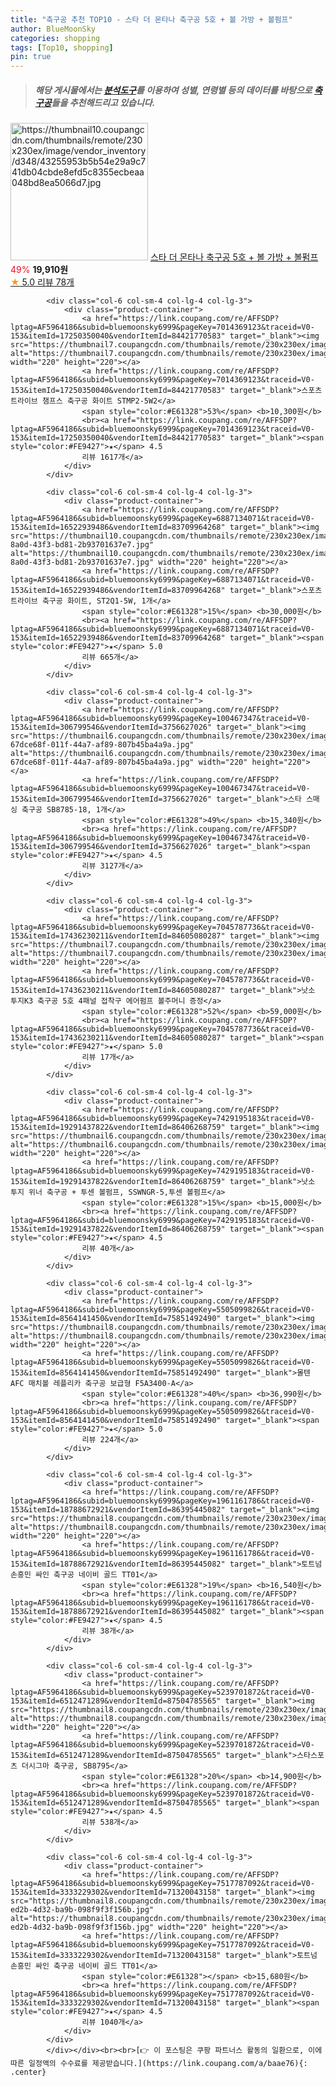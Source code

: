```yaml
---
title: "축구공 추천 TOP10 - 스타 더 몬타나 축구공 5호 + 볼 가방 + 볼펌프"
author: BlueMoonSky
categories: shopping
tags: [Top10, shopping]
pin: true
---
```


> ##### 해당 게시물에서는 [**분석도구**](https://itemscout.io/)를 이용하여 **성별**, **연령별** 등의 데이터를 바탕으로 [**축구공**](https://link.coupang.com/a/baae76)들을 추천해드리고 있습니다.
<div class="container"><div class="row">
            <div class="col-6 col-sm-4 col-lg-4 col-lg-3">
                <div class="product-container">
                    <a href="https://link.coupang.com/re/AFFSDP?lptag=AF5964186&subid=bluemoonsky6999&pageKey=6827953131&traceid=V0-153&itemId=16201136759&vendorItemId=83395771528" target="_blank"><img src="https://thumbnail10.coupangcdn.com/thumbnails/remote/230x230ex/image/vendor_inventory/d348/43255953b5b54e29a9c741db04cbde8efd5c8355ecbeaa048bd8ea5066d7.jpg" alt="https://thumbnail10.coupangcdn.com/thumbnails/remote/230x230ex/image/vendor_inventory/d348/43255953b5b54e29a9c741db04cbde8efd5c8355ecbeaa048bd8ea5066d7.jpg" width="220" height="220"></a>
                    <a href="https://link.coupang.com/re/AFFSDP?lptag=AF5964186&subid=bluemoonsky6999&pageKey=6827953131&traceid=V0-153&itemId=16201136759&vendorItemId=83395771528" target="_blank">스타 더 몬타나 축구공 5호 + 볼 가방 + 볼펌프</a>
                    <span style="color:#E61328">49%</span> <b>19,910원</b>
                    <br><a href="https://link.coupang.com/re/AFFSDP?lptag=AF5964186&subid=bluemoonsky6999&pageKey=6827953131&traceid=V0-153&itemId=16201136759&vendorItemId=83395771528" target="_blank"><span style="color:#FE9427">★</span> 5.0
                    리뷰 78개</a>
                </div>
            </div>
            
            <div class="col-6 col-sm-4 col-lg-4 col-lg-3">
                <div class="product-container">
                    <a href="https://link.coupang.com/re/AFFSDP?lptag=AF5964186&subid=bluemoonsky6999&pageKey=7014369123&traceid=V0-153&itemId=17250350040&vendorItemId=84421770583" target="_blank"><img src="https://thumbnail7.coupangcdn.com/thumbnails/remote/230x230ex/image/vendor_inventory/9afd/7c27623e37ad915aeeb866c813f59050801f36ca709069ead391b41a1f16.jpg" alt="https://thumbnail7.coupangcdn.com/thumbnails/remote/230x230ex/image/vendor_inventory/9afd/7c27623e37ad915aeeb866c813f59050801f36ca709069ead391b41a1f16.jpg" width="220" height="220"></a>
                    <a href="https://link.coupang.com/re/AFFSDP?lptag=AF5964186&subid=bluemoonsky6999&pageKey=7014369123&traceid=V0-153&itemId=17250350040&vendorItemId=84421770583" target="_blank">스포츠트라이브 챔프스 축구공 화이트 STMP2-5W2</a>
                    <span style="color:#E61328">53%</span> <b>10,300원</b>
                    <br><a href="https://link.coupang.com/re/AFFSDP?lptag=AF5964186&subid=bluemoonsky6999&pageKey=7014369123&traceid=V0-153&itemId=17250350040&vendorItemId=84421770583" target="_blank"><span style="color:#FE9427">★</span> 4.5
                    리뷰 1617개</a>
                </div>
            </div>
            
            <div class="col-6 col-sm-4 col-lg-4 col-lg-3">
                <div class="product-container">
                    <a href="https://link.coupang.com/re/AFFSDP?lptag=AF5964186&subid=bluemoonsky6999&pageKey=6887134071&traceid=V0-153&itemId=16522939486&vendorItemId=83709964268" target="_blank"><img src="https://thumbnail10.coupangcdn.com/thumbnails/remote/230x230ex/image/retail/images/2022/11/02/9/7/367cfcaf-8a0d-43f3-bd81-2b93701637e7.jpg" alt="https://thumbnail10.coupangcdn.com/thumbnails/remote/230x230ex/image/retail/images/2022/11/02/9/7/367cfcaf-8a0d-43f3-bd81-2b93701637e7.jpg" width="220" height="220"></a>
                    <a href="https://link.coupang.com/re/AFFSDP?lptag=AF5964186&subid=bluemoonsky6999&pageKey=6887134071&traceid=V0-153&itemId=16522939486&vendorItemId=83709964268" target="_blank">스포츠트라이브 축구공 화이트, ST2Q1-5W, 1개</a>
                    <span style="color:#E61328">15%</span> <b>30,000원</b>
                    <br><a href="https://link.coupang.com/re/AFFSDP?lptag=AF5964186&subid=bluemoonsky6999&pageKey=6887134071&traceid=V0-153&itemId=16522939486&vendorItemId=83709964268" target="_blank"><span style="color:#FE9427">★</span> 5.0
                    리뷰 665개</a>
                </div>
            </div>
            
            <div class="col-6 col-sm-4 col-lg-4 col-lg-3">
                <div class="product-container">
                    <a href="https://link.coupang.com/re/AFFSDP?lptag=AF5964186&subid=bluemoonsky6999&pageKey=100467347&traceid=V0-153&itemId=306799546&vendorItemId=3756627026" target="_blank"><img src="https://thumbnail6.coupangcdn.com/thumbnails/remote/230x230ex/image/retail/images/2976212656234925-67dce68f-011f-44a7-af89-807b45ba4a9a.jpg" alt="https://thumbnail6.coupangcdn.com/thumbnails/remote/230x230ex/image/retail/images/2976212656234925-67dce68f-011f-44a7-af89-807b45ba4a9a.jpg" width="220" height="220"></a>
                    <a href="https://link.coupang.com/re/AFFSDP?lptag=AF5964186&subid=bluemoonsky6999&pageKey=100467347&traceid=V0-153&itemId=306799546&vendorItemId=3756627026" target="_blank">스타 스매싱 축구공 SB8785-18, 1개</a>
                    <span style="color:#E61328">49%</span> <b>15,340원</b>
                    <br><a href="https://link.coupang.com/re/AFFSDP?lptag=AF5964186&subid=bluemoonsky6999&pageKey=100467347&traceid=V0-153&itemId=306799546&vendorItemId=3756627026" target="_blank"><span style="color:#FE9427">★</span> 4.5
                    리뷰 3127개</a>
                </div>
            </div>
            
            <div class="col-6 col-sm-4 col-lg-4 col-lg-3">
                <div class="product-container">
                    <a href="https://link.coupang.com/re/AFFSDP?lptag=AF5964186&subid=bluemoonsky6999&pageKey=7045787736&traceid=V0-153&itemId=17436230211&vendorItemId=84605080287" target="_blank"><img src="https://thumbnail7.coupangcdn.com/thumbnails/remote/230x230ex/image/vendor_inventory/c969/02bfa6bf708266952a393ae8b4cf4b59669eb1a72daf9c00ef0d44690e8b.jpg" alt="https://thumbnail7.coupangcdn.com/thumbnails/remote/230x230ex/image/vendor_inventory/c969/02bfa6bf708266952a393ae8b4cf4b59669eb1a72daf9c00ef0d44690e8b.jpg" width="220" height="220"></a>
                    <a href="https://link.coupang.com/re/AFFSDP?lptag=AF5964186&subid=bluemoonsky6999&pageKey=7045787736&traceid=V0-153&itemId=17436230211&vendorItemId=84605080287" target="_blank">낫소 투지K3 축구공 5호 4패널 접착구 에어펌프 볼주머니 증정</a>
                    <span style="color:#E61328">52%</span> <b>59,000원</b>
                    <br><a href="https://link.coupang.com/re/AFFSDP?lptag=AF5964186&subid=bluemoonsky6999&pageKey=7045787736&traceid=V0-153&itemId=17436230211&vendorItemId=84605080287" target="_blank"><span style="color:#FE9427">★</span> 5.0
                    리뷰 17개</a>
                </div>
            </div>
            
            <div class="col-6 col-sm-4 col-lg-4 col-lg-3">
                <div class="product-container">
                    <a href="https://link.coupang.com/re/AFFSDP?lptag=AF5964186&subid=bluemoonsky6999&pageKey=7429195183&traceid=V0-153&itemId=19291437822&vendorItemId=86406268759" target="_blank"><img src="https://thumbnail6.coupangcdn.com/thumbnails/remote/230x230ex/image/vendor_inventory/c3de/4444a1a3e3d130d57d2ea0f2f8482984d010f735d39b4fb0b59af80bc285.jpg" alt="https://thumbnail6.coupangcdn.com/thumbnails/remote/230x230ex/image/vendor_inventory/c3de/4444a1a3e3d130d57d2ea0f2f8482984d010f735d39b4fb0b59af80bc285.jpg" width="220" height="220"></a>
                    <a href="https://link.coupang.com/re/AFFSDP?lptag=AF5964186&subid=bluemoonsky6999&pageKey=7429195183&traceid=V0-153&itemId=19291437822&vendorItemId=86406268759" target="_blank">낫소 투지 위너 축구공 + 투센 볼펌프, SSWNGR-5,투센 볼펌프</a>
                    <span style="color:#E61328">15%</span> <b>15,000원</b>
                    <br><a href="https://link.coupang.com/re/AFFSDP?lptag=AF5964186&subid=bluemoonsky6999&pageKey=7429195183&traceid=V0-153&itemId=19291437822&vendorItemId=86406268759" target="_blank"><span style="color:#FE9427">★</span> 4.5
                    리뷰 40개</a>
                </div>
            </div>
            
            <div class="col-6 col-sm-4 col-lg-4 col-lg-3">
                <div class="product-container">
                    <a href="https://link.coupang.com/re/AFFSDP?lptag=AF5964186&subid=bluemoonsky6999&pageKey=5505099826&traceid=V0-153&itemId=8564141450&vendorItemId=75851492490" target="_blank"><img src="https://thumbnail8.coupangcdn.com/thumbnails/remote/230x230ex/image/rs_quotation_api/vgskjbiz/5a6e77e8e56b4991ba4362bf5a3f9b57.jpg" alt="https://thumbnail8.coupangcdn.com/thumbnails/remote/230x230ex/image/rs_quotation_api/vgskjbiz/5a6e77e8e56b4991ba4362bf5a3f9b57.jpg" width="220" height="220"></a>
                    <a href="https://link.coupang.com/re/AFFSDP?lptag=AF5964186&subid=bluemoonsky6999&pageKey=5505099826&traceid=V0-153&itemId=8564141450&vendorItemId=75851492490" target="_blank">몰텐 AFC 매치볼 레플리카 축구공 보급형 F5A3400-A</a>
                    <span style="color:#E61328">40%</span> <b>36,990원</b>
                    <br><a href="https://link.coupang.com/re/AFFSDP?lptag=AF5964186&subid=bluemoonsky6999&pageKey=5505099826&traceid=V0-153&itemId=8564141450&vendorItemId=75851492490" target="_blank"><span style="color:#FE9427">★</span> 5.0
                    리뷰 224개</a>
                </div>
            </div>
            
            <div class="col-6 col-sm-4 col-lg-4 col-lg-3">
                <div class="product-container">
                    <a href="https://link.coupang.com/re/AFFSDP?lptag=AF5964186&subid=bluemoonsky6999&pageKey=1961161786&traceid=V0-153&itemId=18788672921&vendorItemId=86395445082" target="_blank"><img src="https://thumbnail8.coupangcdn.com/thumbnails/remote/230x230ex/image/vendor_inventory/5250/508730e3994a5431911c9ec2ef46d9aa7b87a9271e76668f269346879c51.jpg" alt="https://thumbnail8.coupangcdn.com/thumbnails/remote/230x230ex/image/vendor_inventory/5250/508730e3994a5431911c9ec2ef46d9aa7b87a9271e76668f269346879c51.jpg" width="220" height="220"></a>
                    <a href="https://link.coupang.com/re/AFFSDP?lptag=AF5964186&subid=bluemoonsky6999&pageKey=1961161786&traceid=V0-153&itemId=18788672921&vendorItemId=86395445082" target="_blank">토트넘 손흥민 싸인 축구공 네이비 골드 TT01</a>
                    <span style="color:#E61328">19%</span> <b>16,540원</b>
                    <br><a href="https://link.coupang.com/re/AFFSDP?lptag=AF5964186&subid=bluemoonsky6999&pageKey=1961161786&traceid=V0-153&itemId=18788672921&vendorItemId=86395445082" target="_blank"><span style="color:#FE9427">★</span> 4.5
                    리뷰 38개</a>
                </div>
            </div>
            
            <div class="col-6 col-sm-4 col-lg-4 col-lg-3">
                <div class="product-container">
                    <a href="https://link.coupang.com/re/AFFSDP?lptag=AF5964186&subid=bluemoonsky6999&pageKey=5239701872&traceid=V0-153&itemId=6512471289&vendorItemId=87504785565" target="_blank"><img src="https://thumbnail8.coupangcdn.com/thumbnails/remote/230x230ex/image/vendor_inventory/bb47/3986e05317735e926fc9c8959543368ffd93c6444baa74e21fe0518f3076.jpg" alt="https://thumbnail8.coupangcdn.com/thumbnails/remote/230x230ex/image/vendor_inventory/bb47/3986e05317735e926fc9c8959543368ffd93c6444baa74e21fe0518f3076.jpg" width="220" height="220"></a>
                    <a href="https://link.coupang.com/re/AFFSDP?lptag=AF5964186&subid=bluemoonsky6999&pageKey=5239701872&traceid=V0-153&itemId=6512471289&vendorItemId=87504785565" target="_blank">스타스포츠 더시그마 축구공, SB8795</a>
                    <span style="color:#E61328">20%</span> <b>14,900원</b>
                    <br><a href="https://link.coupang.com/re/AFFSDP?lptag=AF5964186&subid=bluemoonsky6999&pageKey=5239701872&traceid=V0-153&itemId=6512471289&vendorItemId=87504785565" target="_blank"><span style="color:#FE9427">★</span> 4.5
                    리뷰 538개</a>
                </div>
            </div>
            
            <div class="col-6 col-sm-4 col-lg-4 col-lg-3">
                <div class="product-container">
                    <a href="https://link.coupang.com/re/AFFSDP?lptag=AF5964186&subid=bluemoonsky6999&pageKey=7517787092&traceid=V0-153&itemId=3333229302&vendorItemId=71320043158" target="_blank"><img src="https://thumbnail8.coupangcdn.com/thumbnails/remote/230x230ex/image/retail/images/2020/08/07/18/5/fc94c101-ed2b-4d32-ba9b-098f9f3f156b.jpg" alt="https://thumbnail8.coupangcdn.com/thumbnails/remote/230x230ex/image/retail/images/2020/08/07/18/5/fc94c101-ed2b-4d32-ba9b-098f9f3f156b.jpg" width="220" height="220"></a>
                    <a href="https://link.coupang.com/re/AFFSDP?lptag=AF5964186&subid=bluemoonsky6999&pageKey=7517787092&traceid=V0-153&itemId=3333229302&vendorItemId=71320043158" target="_blank">토트넘 손흥민 싸인 축구공 네이비 골드 TT01</a>
                    <span style="color:#E61328"></span> <b>15,680원</b>
                    <br><a href="https://link.coupang.com/re/AFFSDP?lptag=AF5964186&subid=bluemoonsky6999&pageKey=7517787092&traceid=V0-153&itemId=3333229302&vendorItemId=71320043158" target="_blank"><span style="color:#FE9427">★</span> 4.5
                    리뷰 1040개</a>
                </div>
            </div>
            </div></div><br><br>[👉 이 포스팅은 쿠팡 파트너스 활동의 일환으로, 이에 따른 일정액의 수수료를 제공받습니다.](https://link.coupang.com/a/baae76){: .center}
